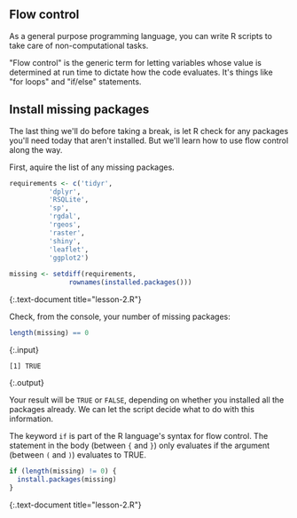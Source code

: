 ---
---

## Flow control

As a general purpose programming language, you can write R scripts to take care of non-computational tasks.

"Flow control" is the generic term for letting variables whose value is determined at run time to dictate how the code evaluates. It's things like "for loops" and "if/else" statements.

<!--split-->

## Install missing packages

The last thing we'll do before taking a break, is let R check for any packages you'll need today that aren't installed. But we'll learn how to use flow control along the way.

First, aquire the list of any missing packages.


~~~r
requirements <- c('tidyr',
		  'dplyr',
		  'RSQLite',
		  'sp',
		  'rgdal',
		  'rgeos',
		  'raster',
		  'shiny',
		  'leaflet',
		  'ggplot2')
		  
missing <- setdiff(requirements,
	           rownames(installed.packages()))
~~~
{:.text-document title="lesson-2.R"}

<!--split-->

Check, from the console, your number of missing packages:


~~~r
length(missing) == 0
~~~
{:.input}
~~~
[1] TRUE
~~~
{:.output}

Your result will be `TRUE` or `FALSE`, depending on whether you installed all the packages already. We can let the script decide what to do with this information.

<!--split-->

The keyword `if` is part of the R language's syntax for flow control. The statement in the body (between `{` and `}`) only evaluates if the argument (between `(` and `)`) evaluates to TRUE.


~~~r
if (length(missing) != 0) {
  install.packages(missing)
}
~~~
{:.text-document title="lesson-2.R"}
